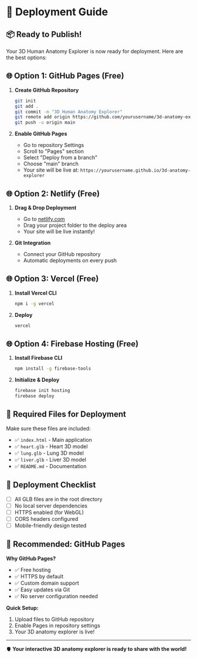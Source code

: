 # 🚀 Deployment Guide

## 📦 Ready to Publish!

Your 3D Human Anatomy Explorer is now ready for deployment. Here are the best options:

## 🌐 **Option 1: GitHub Pages (Free)**

1. **Create GitHub Repository**
   ```bash
   git init
   git add .
   git commit -m "3D Human Anatomy Explorer"
   git remote add origin https://github.com/yourusername/3d-anatomy-explorer.git
   git push -u origin main
   ```

2. **Enable GitHub Pages**
   - Go to repository Settings
   - Scroll to "Pages" section
   - Select "Deploy from a branch"
   - Choose "main" branch
   - Your site will be live at: `https://yourusername.github.io/3d-anatomy-explorer`

## 🌐 **Option 2: Netlify (Free)**

1. **Drag & Drop Deployment**
   - Go to [netlify.com](https://netlify.com)
   - Drag your project folder to the deploy area
   - Your site will be live instantly!

2. **Git Integration**
   - Connect your GitHub repository
   - Automatic deployments on every push

## 🌐 **Option 3: Vercel (Free)**

1. **Install Vercel CLI**
   ```bash
   npm i -g vercel
   ```

2. **Deploy**
   ```bash
   vercel
   ```

## 🌐 **Option 4: Firebase Hosting (Free)**

1. **Install Firebase CLI**
   ```bash
   npm install -g firebase-tools
   ```

2. **Initialize & Deploy**
   ```bash
   firebase init hosting
   firebase deploy
   ```

## 📁 **Required Files for Deployment**

Make sure these files are included:
- ✅ `index.html` - Main application
- ✅ `heart.glb` - Heart 3D model
- ✅ `lung.glb` - Lung 3D model  
- ✅ `liver.glb` - Liver 3D model
- ✅ `README.md` - Documentation

## 🔧 **Deployment Checklist**

- [ ] All GLB files are in the root directory
- [ ] No local server dependencies
- [ ] HTTPS enabled (for WebGL)
- [ ] CORS headers configured
- [ ] Mobile-friendly design tested

## 🎯 **Recommended: GitHub Pages**

**Why GitHub Pages?**
- ✅ Free hosting
- ✅ HTTPS by default
- ✅ Custom domain support
- ✅ Easy updates via Git
- ✅ No server configuration needed

**Quick Setup:**
1. Upload files to GitHub repository
2. Enable Pages in repository settings
3. Your 3D anatomy explorer is live!

---

**🫀 Your interactive 3D anatomy explorer is ready to share with the world!**
